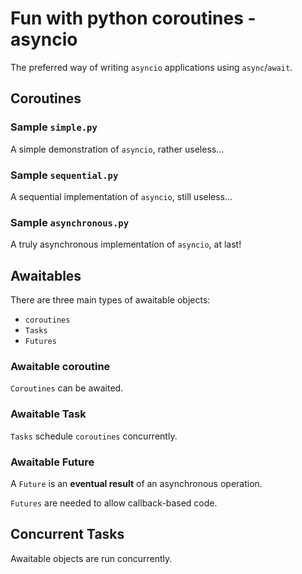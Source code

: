 # Fun with python coroutines - asyncio

The preferred way of writing `asyncio` applications using `async`/`await`.

## Coroutines

### Sample `simple.py`

A simple demonstration of `asyncio`, rather useless...

### Sample `sequential.py`

A sequential implementation of `asyncio`, still useless...

### Sample `asynchronous.py`

A truly asynchronous implementation of `asyncio`, at last!

## Awaitables

There are three main types of awaitable objects:

  * `coroutines`
  * `Tasks`
  * `Futures`

### Awaitable coroutine

`Coroutines` can be awaited.

### Awaitable Task

`Tasks` schedule `coroutines` concurrently.

### Awaitable Future

A `Future` is an **eventual result** of an asynchronous operation.

`Futures` are needed to allow callback-based code.

## Concurrent Tasks

Awaitable objects are run concurrently.
